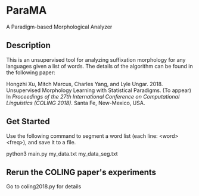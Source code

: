 # ParaMA
A Paradigm-based Morphological Analyzer

## Description
This is an unsupervised tool for analyzing suffixation morphology for any languages given a list of words. The details of the algorithm can be found in the following paper:

Hongzhi Xu, Mitch Marcus, Charles Yang, and Lyle Ungar. 2018. Unsupervised Morphology Learning with Statistical Paradigms. (To appear) In *Proceedings of the 27th International Conference on Computational Linguistics (COLING 2018)*. Santa Fe, New-Mexico, USA.

## Get Started
Use the following command to segment a word list (each line: \<word\> \<freq\>), and save it to a file.

  python3 main.py my_data.txt my_data_seg.txt

## Rerun the COLING paper's experiments
Go to coling2018.py for details

